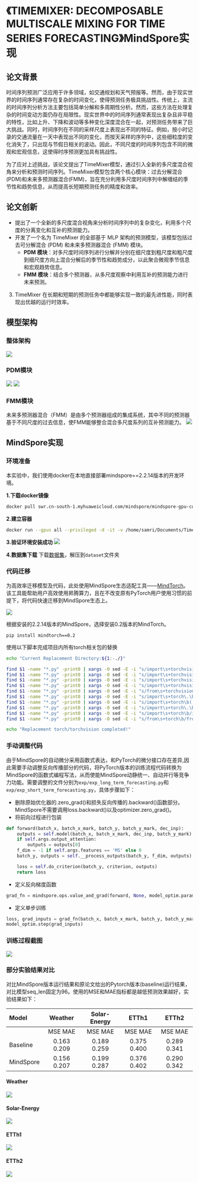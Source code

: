 # 《TIMEMIXER: DECOMPOSABLE MULTISCALE MIXING FOR TIME SERIES FORECASTING》MindSpore实现

## 论文背景
时间序列预测广泛应用于许多领域，如交通规划和天气预报等。然而，由于现实世界的时间序列通常存在复杂的时间变化，使得预测任务极具挑战性。传统上，主流的时间序列分析方法主要包括简单分解和多周期性分析。然而，这些方法在处理复杂的时间变动方面仍存在局限性。现实世界中的时间序列通常表现出复杂且非平稳的特性，比如上升、下降和波动等多种变化深度混合在一起，对预测任务带来了巨大挑战。同时，时间序列在不同的采样尺度上表现出不同的特征。例如，按小时记录的交通流量在一天中表现出不同的变化，而按天采样的序列中，这些细粒度的变化消失了，只出现与节假日相关的波动。因此，不同尺度的时间序列包含不同的微观和宏观信息，这使得时序预测更加具有挑战性。

为了应对上述挑战，该论文提出了TimeMixer模型，通过引入全新的多尺度混合视角来分析和预测时间序列。TimeMixer模型包含两个核心模块：过去分解混合(PDM)和未来多预测器混合(FMM)，旨在充分利用多尺度时间序列中解缠结的季节性和趋势信息，从而提高长短期预测任务的精度和效率。

##  论文创新
- 提出了一个全新的多尺度混合视角来分析时间序列中的复杂变化，利用多个尺度的分离变化和互补的预测能力。
- 开发了一个名为 TimeMixer 的全部基于 MLP 架构的预测模型，该模型包括过去可分解混合 (PDM) 和未来多预测器混合 (FMM) 模块。
  - **PDM 模块**：对多尺度时间序列进行分解并分别在细尺度到粗尺度和粗尺度到细尺度方向上混合分解后的季节性和趋势成分，以此聚合微观季节信息和宏观趋势信息。
  - **FMM 模块**：结合多个预测器，从多尺度观察中利用互补的预测能力进行未来预测。
3. TimeMixer 在长期和短期的预测任务中都能够实现一致的最先进性能，同时表现出优越的运行时效率。

## 模型架构
### 整体架构
![](figures/overall.png)
### PDM模块
![](figures/past_mixing1.png)
![](figures/past_mixing2.png)
### FMM模块
未来多预测器混合（FMM）是由多个预测器组成的集成系统，其中不同的预测器基于不同尺度的过去信息，使FMM能够整合混合多尺度系列的互补预测能力。
![](figures/future_mixing.png)

## MindSpore实现
### 环境准备
本实验中，我们使用docker在本地直接部署mindspore==2.2.14版本的开发环境。

**1.下载docker镜像**
```bash
docker pull swr.cn-south-1.myhuaweicloud.com/mindspore/mindspore-gpu-cuda11.6:2.2.14
```

**2.建立容器**
```bash
docker run --gpus all --privileged -d -it -v /home/samri/Documents/TimeMixer:/workspace/TimeMixer --shm-size 20g --name=timemixer swr.cn-south-1.myhuaweicloud.com/mindspore/mindspore-gpu-cuda11.6:2.2.14
```

**3.验证环境安装成功**
![](figures/install.jpg)

**4.数据集下载**
下载[数据集](https://drive.google.com/u/0/uc?id=1NF7VEefXCmXuWNbnNe858WvQAkJ_7wuP&export=download)，解压到`dataset`文件夹

### 代码迁移
为高效率迁移模型及代码，此处使用MindSpore生态适配工具——[MindTorch](https://mindtorch.readthedocs.io/zh-cn/latest/index.html)。该工具能帮助用户高效使用昇腾算力，且在不改变原有PyTorch用户使用习惯的前提下，将代码快速迁移到MindSpore生态上。

![](figures/MSAdapter_F.png)

根据安装的2.2.14版本的MindSpore，选择安装0.2版本的MindTorch。
```
pip install mindtorch==0.2
```

使用以下脚本完成项目内所有torch相关包的替换
```bash
echo "Current Replacement Directory:${1:-./}"

find $1 -name "*.py" -print0 | xargs -0 sed -E -i "s/import\s+torchvision\.\b(.*\s+as\s.*)/import mindtorch.torchvision.\1/g"
find $1 -name "*.py" -print0 | xargs -0 sed -E -i "s/import\s+torchvision\b(.*\s+as\s.*)/import mindtorch.torchvision\1/g"
find $1 -name "*.py" -print0 | xargs -0 sed -E -i "s/import\s+torchvision\.\b.*/import mindtorch.torchvision as torchvision/g"
find $1 -name "*.py" -print0 | xargs -0 sed -E -i "s/import\s+torchvision\b/import mindtorch.torchvision as torchvision/g"
find $1 -name "*.py" -print0 | xargs -0 sed -E -i "s/from\s+torchvision\b/from mindtorch.torchvision/g"
find $1 -name "*.py" -print0 | xargs -0 sed -E -i "s/import\s+torch\.\b(.*\s+as\s.*)/import mindtorch.torch.\1/g"
find $1 -name "*.py" -print0 | xargs -0 sed -E -i "s/import\s+torch\b(.*\s+as\s.*)/import mindtorch.torch\1/g"
find $1 -name "*.py" -print0 | xargs -0 sed -E -i "s/import\s+torch\.\b.*/import mindtorch.torch as torch/g"
find $1 -name "*.py" -print0 | xargs -0 sed -E -i "s/import\s+torch\b/import mindtorch.torch as torch/g"
find $1 -name "*.py" -print0 | xargs -0 sed -E -i "s/from\s+torch\b/from mindtorch.torch/g"

echo "Replacement torch/torchvision completed!"
```

### 手动调整代码
由于MindSpore的自动微分采用函数式表达，和PyTorch的微分接口存在差异,因此需要手动调整反向传播部分的代码，将PyTorch版本的训练流程代码转换为MindSpore的函数式编程写法，从而使能MindSpore动静统一、自动并行等竞争力功能。需要调整的文件分别为`exp/exp_long_term_forecasting.py`和`exp/exp_short_term_forecasting.py`，具体步骤如下：

- 删除原始优化器的.zero_grad()和损失反向传播的.backward()函数部分。MindSpore不需要调用loss.backward()以及optimizer.zero_grad()。
- 将前向过程进行包装

```python
def forward(batch_x, batch_x_mark, batch_y, batch_y_mark, dec_inp):
    outputs = self.model(batch_x, batch_x_mark, dec_inp, batch_y_mark)
    if self.args.output_attention:
        outputs = outputs[0]
    f_dim = -1 if self.args.features == 'MS' else 0
    batch_y, outputs = self.__process_outputs(batch_y, f_dim, outputs)

    loss = self.do_criterion(batch_y, criterion, outputs)
    return loss
```

- 定义反向梯度函数
```python
grad_fn = mindspore.ops.value_and_grad(forward, None, model_optim.parameters)
```

- 定义单步训练
```python
loss, grad_inputs = grad_fn(batch_x, batch_x_mark, batch_y, batch_y_mark, dec_inp)
model_optim.step(grad_inputs)
```

### 训练过程截图
![](figures/run.jpg)

### 部分实验结果对比
对比MindSpore版本运行结果和原论文给出的Pytorch版本(baseline)运行结果，对比模型seq_len固定为96。使用的MSE和MAE指标都是越低预测效果越好，实验结果如下：


|Model|Weather|Solar-Energy|ETTh1|ETTh2|
|:-------|:-------:|:-------:|:-------:|:-------:|
||MSE MAE|MSE MAE|MSE MAE|MSE MAE|
|Baseline|0.163 0.209|0.189 0.259|0.375 0.400|0.289 0.341|
|MindSpore|0.156 0.207|0.199 0.287|0.376 0.402|0.290 0.342|

#### Weather
![](figures/weather_0.png)

#### Solar-Energy
![](figures/solar_0.png)

#### ETTh1
![](figures/etth1.png)

#### ETTh2
![](figures/etth2.png)

